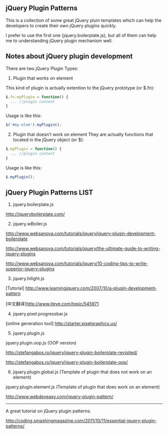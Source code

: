 jQuery Plugin Patterns
----------------------------
This is a collection of some great jQuery pluin templates which can help the developers to create their own jQuery plugins quickly.

I prefer to use the first one (jquery.boilerplate.js), but all of them can help me to understanding jQuery plugin mechanism well.

Notes about jQuery plugin development
-------------------------------------
There are two jQuery Plugin Types: 

1) Plugin that works on element

This kind of plugin is actually extention to the jQuery prototype (or $.fn):

```javascript
$.fn.myPlugin = function() {
  ... //plugin content
}
```
Usage is like this:
```javascript
$('#my-elem').myPlugin();
```

2) Plugin that doesn’t work on element
They are actually functions that located in the jQuery object (or $):
```javascript
$.myPlugin = function() {
  ... //plugin content
}
```
Usage is like this:
```javascript
$.myPlugin();
```


jQuery Plugin Patterns LIST
------------------------------

1) jquery.boilerplate.js

http://jqueryboilerplate.com/


2) jquery.wBoiler.js

http://www.websanova.com/tutorials/jquery/jquery-plugin-development-boilerplate

http://www.websanova.com/tutorials/jquery/the-ultimate-guide-to-writing-jquery-plugins

http://www.websanova.com/tutorials/jquery/10-coding-tips-to-write-superior-jquery-plugins


3) jquery.hilight.js

[Tutorial]
http://www.learningjquery.com/2007/10/a-plugin-development-pattern

[中文翻译]http://www.iteye.com/topic/545971


4) jquery.pixel.progressbar.js

[online generation tool]
http://starter.pixelgraphics.us/


5) jquery.plugin.js

jquery.plugin.oop.js  (OOP version)

http://stefangabos.ro/jquery/jquery-plugin-boilerplate-revisited/

http://stefangabos.ro/jquery/jquery-plugin-boilerplate-oop/


6) jquery.plugin.global.js  (Template of plugin that does not work on an element)

jquery.plugin.element.js (Template of plugin that does work on an element)

http://www.webdeveasy.com/jquery-plugin-pattern/

-----------------

A great tutorial on jQuery plugin patterns:

http://coding.smashingmagazine.com/2011/10/11/essential-jquery-plugin-patterns/

